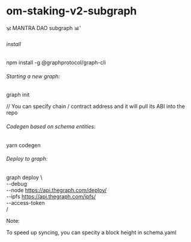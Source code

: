 # om-staking-v2-subgraph
🕉️ MANTRA DAO subgraph 📊'

<h6> install </h6>

npm install -g @graphprotocol/graph-cli

<h6>Starting a new graph:</h6>

graph init

// You can specify chain / contract address and it will pull its ABI into the repo

<h6>Codegen based on schema entities:</h6>

yarn codegen 

<h6>Deploy to graph:</h6>

graph deploy \                                                         
    --debug \
    --node https://api.thegraph.com/deploy/ \
    --ipfs https://api.thegraph.com/ipfs/ \
    --access-token <YOUR-ACCESS-TOKEN> \
    <your-github-username>/<your-graph-repo>
    
Note:

To speed up syncing, you can specity a block height in schema.yaml


